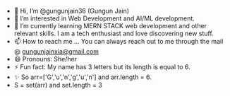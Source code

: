 - 👋 Hi, I’m @gungunjain36 (Gungun Jain)
- 👀 I’m interested in Web Development and AI/ML development.
- 🌱 I’m currently learning MERN STACK web development and other relevant skills. I am a tech enthusiast and love discovering new stuff.
- 📫 How to reach me ... You can always reach out to me through the mail @ gungunjainxia@gmail.com
- 😄 Pronouns: She/her
- ⚡ Fun fact: My name has 3 letters but its length is equal to 6.
- ✨ So arr=['G','u','n','g','u','n'] and arr.length = 6.
-    S = set(arr) and set.length = 3



